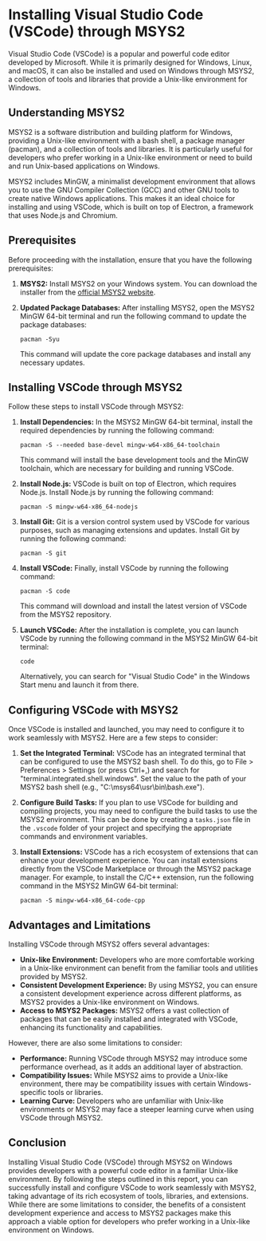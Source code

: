 # Installing Visual Studio Code (VSCode) through MSYS2

Visual Studio Code (VSCode) is a popular and powerful code editor developed by Microsoft. While it is primarily designed for Windows, Linux, and macOS, it can also be installed and used on Windows through MSYS2, a collection of tools and libraries that provide a Unix-like environment for Windows.

## Understanding MSYS2

MSYS2 is a software distribution and building platform for Windows, providing a Unix-like environment with a bash shell, a package manager (pacman), and a collection of tools and libraries. It is particularly useful for developers who prefer working in a Unix-like environment or need to build and run Unix-based applications on Windows.

MSYS2 includes MinGW, a minimalist development environment that allows you to use the GNU Compiler Collection (GCC) and other GNU tools to create native Windows applications. This makes it an ideal choice for installing and using VSCode, which is built on top of Electron, a framework that uses Node.js and Chromium.

## Prerequisites

Before proceeding with the installation, ensure that you have the following prerequisites:

1. **MSYS2:** Install MSYS2 on your Windows system. You can download the installer from the [official MSYS2 website](https://www.msys2.org/).

2. **Updated Package Databases:** After installing MSYS2, open the MSYS2 MinGW 64-bit terminal and run the following command to update the package databases:

    ```
    pacman -Syu
    ```

    This command will update the core package databases and install any necessary updates.

## Installing VSCode through MSYS2

Follow these steps to install VSCode through MSYS2:

1. **Install Dependencies:** In the MSYS2 MinGW 64-bit terminal, install the required dependencies by running the following command:

    ```
    pacman -S --needed base-devel mingw-w64-x86_64-toolchain
    ```

    This command will install the base development tools and the MinGW toolchain, which are necessary for building and running VSCode.

2. **Install Node.js:** VSCode is built on top of Electron, which requires Node.js. Install Node.js by running the following command:

    ```
    pacman -S mingw-w64-x86_64-nodejs
    ```

3. **Install Git:** Git is a version control system used by VSCode for various purposes, such as managing extensions and updates. Install Git by running the following command:

    ```
    pacman -S git
    ```

4. **Install VSCode:** Finally, install VSCode by running the following command:

    ```
    pacman -S code
    ```

    This command will download and install the latest version of VSCode from the MSYS2 repository.

5. **Launch VSCode:** After the installation is complete, you can launch VSCode by running the following command in the MSYS2 MinGW 64-bit terminal:

    ```
    code
    ```

    Alternatively, you can search for "Visual Studio Code" in the Windows Start menu and launch it from there.

## Configuring VSCode with MSYS2

Once VSCode is installed and launched, you may need to configure it to work seamlessly with MSYS2. Here are a few steps to consider:

1. **Set the Integrated Terminal:** VSCode has an integrated terminal that can be configured to use the MSYS2 bash shell. To do this, go to File > Preferences > Settings (or press Ctrl+,) and search for "terminal.integrated.shell.windows". Set the value to the path of your MSYS2 bash shell (e.g., "C:\msys64\usr\bin\bash.exe").

2. **Configure Build Tasks:** If you plan to use VSCode for building and compiling projects, you may need to configure the build tasks to use the MSYS2 environment. This can be done by creating a `tasks.json` file in the `.vscode` folder of your project and specifying the appropriate commands and environment variables.

3. **Install Extensions:** VSCode has a rich ecosystem of extensions that can enhance your development experience. You can install extensions directly from the VSCode Marketplace or through the MSYS2 package manager. For example, to install the C/C++ extension, run the following command in the MSYS2 MinGW 64-bit terminal:

    ```
    pacman -S mingw-w64-x86_64-code-cpp
    ```

## Advantages and Limitations

Installing VSCode through MSYS2 offers several advantages:

- **Unix-like Environment:** Developers who are more comfortable working in a Unix-like environment can benefit from the familiar tools and utilities provided by MSYS2.
- **Consistent Development Experience:** By using MSYS2, you can ensure a consistent development experience across different platforms, as MSYS2 provides a Unix-like environment on Windows.
- **Access to MSYS2 Packages:** MSYS2 offers a vast collection of packages that can be easily installed and integrated with VSCode, enhancing its functionality and capabilities.

However, there are also some limitations to consider:

- **Performance:** Running VSCode through MSYS2 may introduce some performance overhead, as it adds an additional layer of abstraction.
- **Compatibility Issues:** While MSYS2 aims to provide a Unix-like environment, there may be compatibility issues with certain Windows-specific tools or libraries.
- **Learning Curve:** Developers who are unfamiliar with Unix-like environments or MSYS2 may face a steeper learning curve when using VSCode through MSYS2.

## Conclusion

Installing Visual Studio Code (VSCode) through MSYS2 on Windows provides developers with a powerful code editor in a familiar Unix-like environment. By following the steps outlined in this report, you can successfully install and configure VSCode to work seamlessly with MSYS2, taking advantage of its rich ecosystem of tools, libraries, and extensions. While there are some limitations to consider, the benefits of a consistent development experience and access to MSYS2 packages make this approach a viable option for developers who prefer working in a Unix-like environment on Windows.
